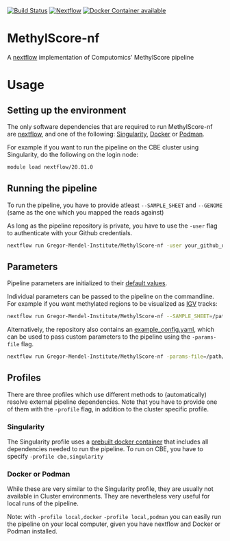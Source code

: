 [![Build Status](https://travis-ci.com/Gregor-Mendel-Institute/MethylScore-nf.svg?token=RozNRzpisdeKpeAjRY7S&branch=master)](https://travis-ci.com/Gregor-Mendel-Institute/MethylScore-nf)
[![Nextflow](https://img.shields.io/badge/nextflow-%E2%89%A520.01.0-brightgreen.svg)](https://www.nextflow.io/)
[![Docker Container available](https://img.shields.io/docker/automated/beckerlab/methylscore.svg)](https://hub.docker.com/r/beckerlab/methylscore/)

# MethylScore-nf
A [nextflow](https://www.nextflow.io/) implementation of Computomics' MethylScore pipeline

# Usage

## Setting up the environment

The only software dependencies that are required to run MethylScore-nf are [nextflow](https://www.nextflow.io/), and one of the following: [Singularity](https://www.sylabs.io/singularity/), [Docker](https://www.docker.com/) or [Podman](https://podman.io/).

For example if you want to run the pipeline on the CBE cluster using Singularity, do the following on the login node:

```bash
module load nextflow/20.01.0
```

## Running the pipeline

To run the pipeline, you have to provide atleast `--SAMPLE_SHEET` and `--GENOME` (same as the one which you mapped the reads against)

As long as the pipeline repository is private, you have to use the `-user` flag to authenticate with your Github credentials.

```bash
nextflow run Gregor-Mendel-Institute/MethylScore-nf -user your_github_username --SAMPLE_SHEET=/path/to/samplesheet.tsv --GENOME=/path/to/reference_genome.fa -profile cbe,singularity
```

## Parameters

Pipeline parameters are initialized to their [default values](https://github.com/Gregor-Mendel-Institute/MethylScore-nf/raw/master/example_config.yaml).

Individual parameters can be passed to the pipeline on the commandline. For example if you want methylated regions to be visualized as [IGV](https://software.broadinstitute.org/software/igv/) tracks:

```bash
nextflow run Gregor-Mendel-Institute/MethylScore-nf --SAMPLE_SHEET=/path/to/samplesheet.tsv --IGV -profile cbe,singularity
```

Alternatively, the repository also contains an [example_config.yaml](https://github.com/Gregor-Mendel-Institute/MethylScore-nf/raw/master/example_config.yaml), which can be used to pass custom parameters to the pipeline using the `-params-file` flag.

```bash
nextflow run Gregor-Mendel-Institute/MethylScore-nf -params-file=/path/to/config.yaml
```

## Profiles
There are three profiles which use different methods to (automatically) resolve external pipeline dependencies.
Note that you have to provide one of them with the `-profile` flag, in addition to the cluster specific profile.

### Singularity
The Singularity profile uses a [prebuilt docker container](https://hub.docker.com/r/beckerlab/methylscore/) that includes all dependencies needed to run the pipeline.
To run on CBE, you have to specify `-profile cbe,singularity`

### Docker or Podman
While these are very similar to the Singularity profile, they are usually not available in Cluster environments.
They are nevertheless very useful for local runs of the pipeline.

Note: with `-profile local,docker` `-profile local,podman` you can easily run the pipeline on your local computer, given you have nextflow and Docker or Podman installed.
